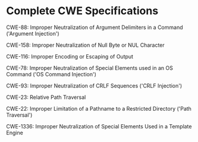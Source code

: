 

# Complete CWE Specifications

CWE-88: Improper Neutralization of Argument Delimiters in a Command ('Argument Injection')

CWE-158: Improper Neutralization of Null Byte or NUL Character

CWE-116: Improper Encoding or Escaping of Output

CWE-78: Improper Neutralization of Special Elements used in an OS Command ('OS Command Injection')

CWE-93: Improper Neutralization of CRLF Sequences ('CRLF Injection')

CWE-23: Relative Path Traversal

CWE-22: Improper Limitation of a Pathname to a Restricted Directory ('Path Traversal')

CWE-1336: Improper Neutralization of Special Elements Used in a Template Engine